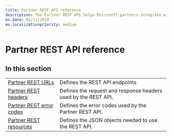 ```yaml
---
title: Partner REST API reference
description: The Partner REST API helps Microsoft partners integrate with Microsoft systems that manage apps, customer accounts, and handle support requests.
ms.date: 02/11/2019
ms.localizationpriority: medium
---
```


# Partner REST API reference

## <span id="In_this_section"/><span id="in_this_section"/><span id="IN_THIS_SECTION"/>In this section

|                                             |                                                                |
|---------------------------------------------|----------------------------------------------------------------|
| [Partner REST URLs](rest-urls.md)           | Defines the REST API endpoints                                 |
| [Partner REST headers](headers.md)          | Defines the request and response headers used by the REST API. |
| [Partner REST error codes](error-codes.md)  | Defines the error codes used by the Partner REST API.          |
| [Partner REST resources](rest-resources.md) | Defines the JSON objects needed to use the REST API.           |
